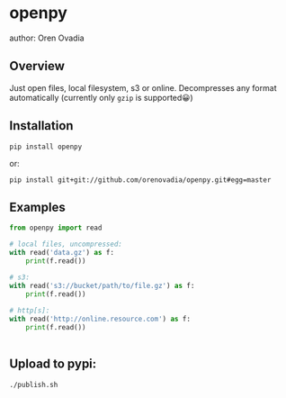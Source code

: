 # openpy

author: Oren Ovadia

## Overview

Just open files, local filesystem, s3 or online.
Decompresses any format automatically (currently only `gzip` is supported😀)

## Installation
```
pip install openpy
```

or: 

```
pip install git+git://github.com/orenovadia/openpy.git#egg=master
```

## Examples
```python
from openpy import read

# local files, uncompressed:
with read('data.gz') as f:
    print(f.read())

# s3:
with read('s3://bucket/path/to/file.gz') as f:
    print(f.read())
 
# http[s]:
with read('http://online.resource.com') as f:
    print(f.read())
 
```

## Upload to pypi:
```
./publish.sh
```